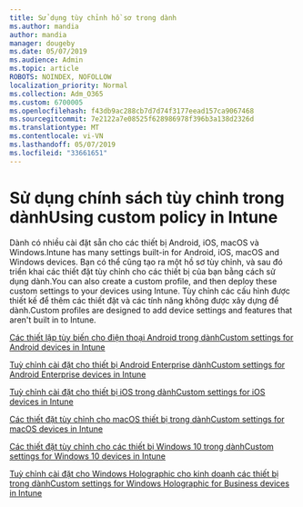 ```yaml
---
title: Sử dụng tùy chỉnh hồ sơ trong dành
ms.author: mandia
author: mandia
manager: dougeby
ms.date: 05/07/2019
ms.audience: Admin
ms.topic: article
ROBOTS: NOINDEX, NOFOLLOW
localization_priority: Normal
ms.collection: Adm_O365
ms.custom: 6700005
ms.openlocfilehash: f43db9ac288cb7d7d74f3177eead157ca9067468
ms.sourcegitcommit: 7e2122a7e08525f628986978f396b3a138d2326d
ms.translationtype: MT
ms.contentlocale: vi-VN
ms.lasthandoff: 05/07/2019
ms.locfileid: "33661651"
---
```

# <a name="using-custom-policy-in-intune"></a><span data-ttu-id="ed680-102">Sử dụng chính sách tùy chỉnh trong dành</span><span class="sxs-lookup"><span data-stu-id="ed680-102">Using custom policy in Intune</span></span>

<span data-ttu-id="ed680-103">Dành có nhiều cài đặt sẵn cho các thiết bị Android, iOS, macOS và Windows.</span><span class="sxs-lookup"><span data-stu-id="ed680-103">Intune has many settings built-in for Android, iOS, macOS and Windows devices.</span></span> <span data-ttu-id="ed680-104">Bạn có thể cũng tạo ra một hồ sơ tùy chỉnh, và sau đó triển khai các thiết đặt tùy chỉnh cho các thiết bị của bạn bằng cách sử dụng dành.</span><span class="sxs-lookup"><span data-stu-id="ed680-104">You can also create a custom profile, and then deploy these custom settings to your devices using Intune.</span></span> <span data-ttu-id="ed680-105">Tùy chỉnh các cấu hình được thiết kế để thêm các thiết đặt và các tính năng không được xây dựng để dành.</span><span class="sxs-lookup"><span data-stu-id="ed680-105">Custom profiles are designed to add device settings and features that aren't built in to Intune.</span></span>

[<span data-ttu-id="ed680-106">Các thiết lập tùy biến cho điện thoại Android trong dành</span><span class="sxs-lookup"><span data-stu-id="ed680-106">Custom settings for Android devices in Intune</span></span>](https://docs.microsoft.com/intune/custom-settings-android)

[<span data-ttu-id="ed680-107">Tuỳ chỉnh cài đặt cho thiết bị Android Enterprise dành</span><span class="sxs-lookup"><span data-stu-id="ed680-107">Custom settings for Android Enterprise devices in Intune</span></span>](https://docs.microsoft.com/intune/custom-settings-android-for-work)

[<span data-ttu-id="ed680-108">Tuỳ chỉnh cài đặt cho thiết bị iOS trong dành</span><span class="sxs-lookup"><span data-stu-id="ed680-108">Custom settings for iOS devices in Intune</span></span>](https://docs.microsoft.com/intune/custom-settings-ios)

[<span data-ttu-id="ed680-109">Các thiết đặt tùy chỉnh cho macOS thiết bị trong dành</span><span class="sxs-lookup"><span data-stu-id="ed680-109">Custom settings for macOS devices in Intune</span></span>](https://docs.microsoft.com/intune/custom-settings-macos)

[<span data-ttu-id="ed680-110">Các thiết đặt tùy chỉnh cho các thiết bị Windows 10 trong dành</span><span class="sxs-lookup"><span data-stu-id="ed680-110">Custom settings for Windows 10 devices in Intune</span></span>](https://docs.microsoft.com/intune/custom-settings-windows-10)

[<span data-ttu-id="ed680-111">Tuỳ chỉnh cài đặt cho Windows Holographic cho kinh doanh các thiết bị trong dành</span><span class="sxs-lookup"><span data-stu-id="ed680-111">Custom settings for Windows Holographic for Business devices in Intune</span></span>](https://docs.microsoft.com/intune/custom-settings-windows-holographic)
